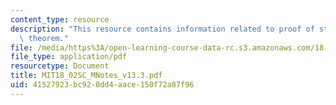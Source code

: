 ```yaml
---
content_type: resource
description: "This resource contains information related to proof of stokes\u2019\
  \ theorem."
file: /media/https%3A/open-learning-course-data-rc.s3.amazonaws.com/18-02sc-multivariable-calculus-fall-2010/41527923bc920dd4aace150f72a87f96_MIT18_02SC_MNotes_v13.3.pdf
file_type: application/pdf
resourcetype: Document
title: MIT18_02SC_MNotes_v13.3.pdf
uid: 41527923-bc92-0dd4-aace-150f72a87f96
---
```

